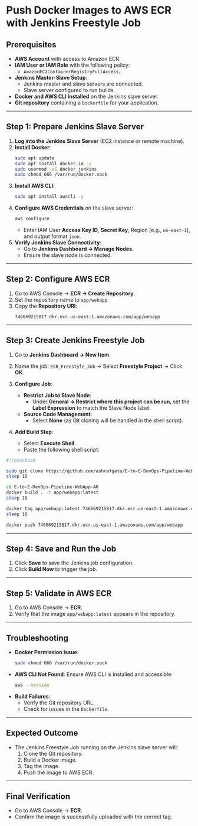 # Push Docker Images to AWS ECR with Jenkins Freestyle Job

## Prerequisites
- **AWS Account** with access to Amazon ECR.
- **IAM User or IAM Role** with the following policy:
  - `AmazonEC2ContainerRegistryFullAccess`.
- **Jenkins Master-Slave Setup**:
  - Jenkins master and slave servers are connected.
  - Slave server configured to run builds.
- **Docker and AWS CLI Installed** on the Jenkins slave server.
- **Git repository** containing a `Dockerfile` for your application.

---

## Step 1: Prepare Jenkins Slave Server

1. **Log into the Jenkins Slave Server** (EC2 instance or remote machine).
2. **Install Docker**:
   ```bash
   sudo apt update
   sudo apt install docker.io -y
   sudo usermod -aG docker jenkins
   sudo chmod 666 /var/run/docker.sock
   ```
3. **Install AWS CLI**:
   ```bash
   sudo apt install awscli -y
   ```
4. **Configure AWS Credentials** on the slave server:
   ```bash
   aws configure
   ```
   - Enter IAM User **Access Key ID**, **Secret Key**, Region (e.g., `us-east-1`), and output format `json`.
5. **Verify Jenkins Slave Connectivity**:
   - Go to **Jenkins Dashboard → Manage Nodes**.
   - Ensure the slave node is connected.

---

## Step 2: Configure AWS ECR

1. Go to AWS Console → **ECR → Create Repository**.
2. Set the repository name to `app/webapp`.
3. Copy the **Repository URI**:
   ```
   746669215817.dkr.ecr.us-east-1.amazonaws.com/app/webapp
   ```

---

## Step 3: Create Jenkins Freestyle Job

1. Go to **Jenkins Dashboard → New Item**.
2. Name the job: `ECR_Freestyle_Job` → Select **Freestyle Project** → Click **OK**.
3. **Configure Job**:
   - **Restrict Job to Slave Node**:
     - Under **General → Restrict where this project can be run**, set the **Label Expression** to match the Slave Node label.
   - **Source Code Management**:
     - Select **None** (as Git cloning will be handled in the shell script).

4. **Add Build Step**:
   - Select **Execute Shell**.
   - Paste the following shell script:

```bash
#!/bin/bash

sudo git clone https://github.com/ashrafgate/E-to-E-DevOps-Pipeline-WebApp-AK.git
sleep 10

cd E-to-E-DevOps-Pipeline-WebApp-AK
docker build . -t app/webapp:latest
sleep 10

docker tag app/webapp:latest 746669215817.dkr.ecr.us-east-1.amazonaws.com/app/webapp
sleep 10

docker push 746669215817.dkr.ecr.us-east-1.amazonaws.com/app/webapp
```

---

## Step 4: Save and Run the Job

1. Click **Save** to save the Jenkins job configuration.
2. Click **Build Now** to trigger the job.

---

## Step 5: Validate in AWS ECR

1. Go to AWS Console → **ECR**.
2. Verify that the image `app/webapp:latest` appears in the repository.

---

## Troubleshooting

- **Docker Permission Issue**:
   ```bash
   sudo chmod 666 /var/run/docker.sock
   ```
- **AWS CLI Not Found**:
   Ensure AWS CLI is installed and accessible:
   ```bash
   aws --version
   ```
- **Build Failures**:
   - Verify the Git repository URL.
   - Check for issues in the `Dockerfile`.

---

## Expected Outcome
- The Jenkins Freestyle Job running on the Jenkins slave server will:
  1. Clone the Git repository.
  2. Build a Docker image.
  3. Tag the image.
  4. Push the image to AWS ECR.

---

## Final Verification
- Go to AWS Console → **ECR**.
- Confirm the image is successfully uploaded with the correct tag.

